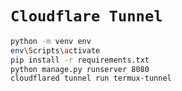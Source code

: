 # `Cloudflare Tunnel`

```bash
python -m venv env
env\Scripts\activate
pip install -r requirements.txt
python manage.py runserver 8080
cloudflared tunnel run termux-tunnel
```
